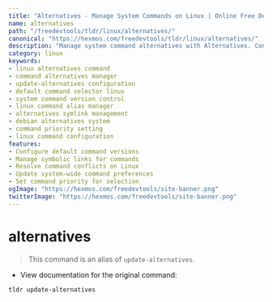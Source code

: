 ```yaml
---
title: "Alternatives - Manage System Commands on Linux | Online Free DevTools by Hexmos"
name: alternatives
path: "/freedevtools/tldr/linux/alternatives/"
canonical: "https://hexmos.com/freedevtools/tldr/linux/alternatives/"
description: "Manage system command alternatives with Alternatives. Configure default commands, update symlinks, and resolve conflicts easily. Free online tool, no registration required."
category: linux
keywords:
- linux alternatives command
- command alternatives manager
- update-alternatives configuration
- default command selector linux
- system command version control
- linux command alias manager
- alternatives symlink management
- debian alternatives system
- command priority setting
- linux command configuration
features:
- Configure default command versions
- Manage symbolic links for commands
- Resolve command conflicts on Linux
- Update system-wide command preferences
- Set command priority for selection
ogImage: "https://hexmos.com/freedevtools/site-banner.png"
twitterImage: "https://hexmos.com/freedevtools/site-banner.png"
---
```


# alternatives

> This command is an alias of `update-alternatives`.

- View documentation for the original command:

`tldr update-alternatives`
